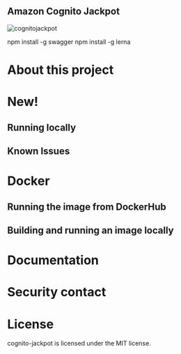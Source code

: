 ## Amazon Cognito Jackpot 

![cognitojackpot](https://user-images.githubusercontent.com/2996203/41569481-a7798df6-736b-11e8-85fd-a71fc2aab65c.jpg)


npm install -g swagger
npm install -g lerna

# About this project


# New!
## Running locally
## Known Issues

# Docker
## Running the image from DockerHub
## Building and running an image locally

# Documentation
# Security contact
# License
cognito-jackpot is licensed under the MIT license.
